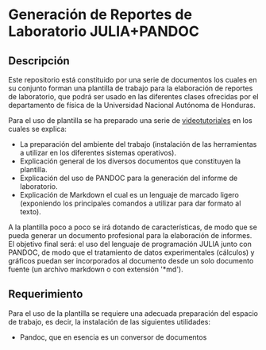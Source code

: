 # Generación de Reportes de Laboratorio JULIA+PANDOC

## Descripción
Este repositorio está constituido por una serie de documentos los cuales en su conjunto forman una plantilla de trabajo para la elaboración de reportes de laboratorio, que podrá ser usado en las diferentes clases ofrecidas por el departamento de física de la Universidad Nacional Autónoma de Honduras. 

Para el uso de plantilla se ha preparado una serie de [videotutoriales]() en los cuales se explica:
- La preparación del ambiente del trabajo (instalación de las herramientas a utilizar en los diferentes sistemas operativos).
- Explicación general de los diversos documentos que constituyen la plantilla. 
- Explicación del uso de  PANDOC para la generación del informe de laboratorio.
- Explicación de Markdown el cual es un lenguaje de marcado ligero (exponiendo los principales comandos a utilizar para dar formato al texto).

A la plantilla poco a poco se irá dotando de características, de modo que se pueda generar un documento profesional para la elaboración de informes. El objetivo final será: el uso del lenguaje de programación JULIA junto con PANDOC, de modo que el tratamiento de datos experimentales (cálculos) y gráficos puedan ser incorporados al documento desde un solo documento fuente (un archivo markdown o con extensión '*md').

## Requerimiento
Para el uso de la plantilla se requiere una adecuada preparación del espacio de trabajo, es decir, la instalación de las siguientes utilidades:
- Pandoc, que en esencia es un conversor de documentos

